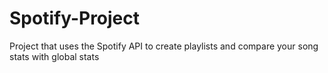 # Spotify-Project
Project that uses the Spotify API to create playlists and compare your song stats with global stats
